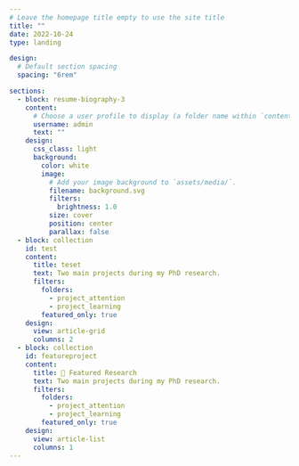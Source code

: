 ```yaml
---
# Leave the homepage title empty to use the site title
title: ""
date: 2022-10-24
type: landing

design:
  # Default section spacing
  spacing: "6rem"

sections:
  - block: resume-biography-3
    content:
      # Choose a user profile to display (a folder name within `content/authors/`)
      username: admin
      text: ""
    design:
      css_class: light
      background:
        color: white
        image:
          # Add your image background to `assets/media/`.
          filename: background.svg
          filters:
            brightness: 1.0
          size: cover
          position: center
          parallax: false
  - block: collection
    id: test
    content:
      title: teset
      text: Two main projects during my PhD research. 
      filters:
        folders:
          - project_attention
          - project_learning
        featured_only: true
    design:
      view: article-grid
      columns: 2
  - block: collection
    id: featureproject
    content:
      title: 🔎 Featured Research
      text: Two main projects during my PhD research. 
      filters:
        folders:
          - project_attention
          - project_learning
        featured_only: true
    design:
      view: article-list
      columns: 1
---
```


